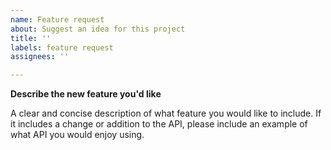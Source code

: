 ```yaml
---
name: Feature request
about: Suggest an idea for this project
title: ''
labels: feature request
assignees: ''

---
```


**Describe the new feature you'd like**

A clear and concise description of what feature you would like to include. If it
includes a change or addition to the API, please include an example of what API
you would enjoy using.
